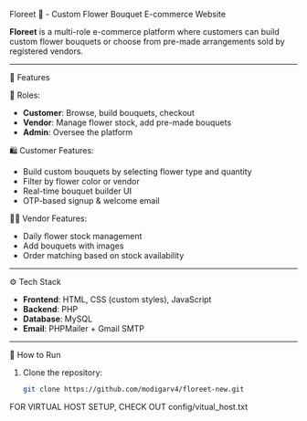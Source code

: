  Floreet 🌸 - Custom Flower Bouquet E-commerce Website

**Floreet** is a multi-role e-commerce platform where customers can build custom flower bouquets or choose from pre-made arrangements sold by registered vendors.

---

 🌟 Features

 👥 Roles:
- **Customer**: Browse, build bouquets, checkout
- **Vendor**: Manage flower stock, add pre-made bouquets
- **Admin**: Oversee the platform

 🛍️ Customer Features:
- Build custom bouquets by selecting flower type and quantity
- Filter by flower color or vendor
- Real-time bouquet builder UI
- OTP-based signup & welcome email

 🧑‍🌾 Vendor Features:
- Daily flower stock management
- Add bouquets with images
- Order matching based on stock availability

---

 ⚙️ Tech Stack

- **Frontend**: HTML, CSS (custom styles), JavaScript
- **Backend**: PHP
- **Database**: MySQL
- **Email**: PHPMailer + Gmail SMTP

---

 🚀 How to Run

1. Clone the repository:
   ```bash
   git clone https://github.com/modigarv4/floreet-new.git


FOR VIRTUAL HOST SETUP, CHECK OUT  config/vitual_host.txt 

